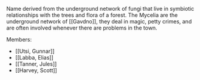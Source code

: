 Name derived from the underground network of fungi that live in symbiotic relationships with the trees and flora of a forest.
The Mycelia are the underground network of [[Gavdno]], they deal in magic, petty crimes, and are often involved whenever there are problems in the town.

Members:
- [[Utsi, Gunnar]]
- [[Labba, Elias]]
- [[Tanner, Jules]]
- [[Harvey, Scott]]